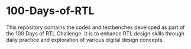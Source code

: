 # 100-Days-of-RTL
This repository contains the codes and testbenches developed as part of the 100 Days of RTL Challenge. 
It is to enhance RTL design skills through daily practice and exploration of various digital design concepts.
